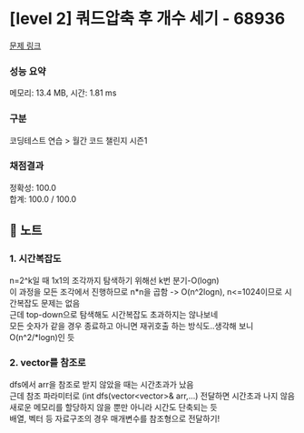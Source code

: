 # [level 2] 쿼드압축 후 개수 세기 - 68936 

[문제 링크](https://school.programmers.co.kr/learn/courses/30/lessons/68936#qna) 

### 성능 요약

메모리: 13.4 MB, 시간: 1.81 ms

### 구분

코딩테스트 연습 > 월간 코드 챌린지 시즌1

### 채점결과

정확성: 100.0<br/>합계: 100.0 / 100.0

## 🍡 노트
### 1. 시간복잡도
n=2^k일 때 1x1의 조각까지 탐색하기 위해선 k번 분기-O(logn)<br/>
이 과정을 모든 조각에서 진행하므로 n*n을 곱함 -> O(n^2logn), n<=1024이므로 시간복잡도 문제는 없음<br/>
근데 top-down으로 탐색해도 시간복잡도 초과하지는 않나보네<br/>
모든 숫자가 같을 경우 종료하고 아니면 재귀호출 하는 방식도..생각해 보니 O(n^2/*logn)인 듯
### 2. vector를 참조로
dfs에서 arr을 참조로 받지 않았을 때는 시간초과가 났음<br/>
근데 참조 파라미터로 (int dfs(vector<vector<int>>& arr,...) 전달하면 시간초과 나지 않음<br/>
새로운 메모리를 할당하지 않을 뿐만 아니라 시간도 단축되는 듯<br/>
배열, 벡터 등 자료구조의 경우 매개변수를 참조형으로 전달하기!
